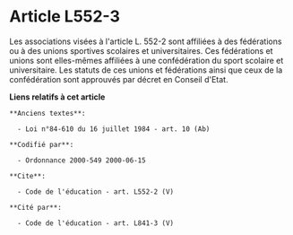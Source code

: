 # Article L552-3

Les associations visées à l'article L. 552-2 sont affiliées à des fédérations ou à des unions sportives scolaires et
universitaires. Ces fédérations et unions sont elles-mêmes affiliées à une confédération du sport scolaire et universitaire.
Les statuts de ces unions et fédérations ainsi que ceux de la confédération sont approuvés par décret en Conseil d'Etat.

**Liens relatifs à cet article**

	**Anciens textes**:

	  - Loi n°84-610 du 16 juillet 1984 - art. 10 (Ab)

	**Codifié par**:

	  - Ordonnance 2000-549 2000-06-15

	**Cite**:

	  - Code de l'éducation - art. L552-2 (V)

	**Cité par**:

	  - Code de l'éducation - art. L841-3 (V)
